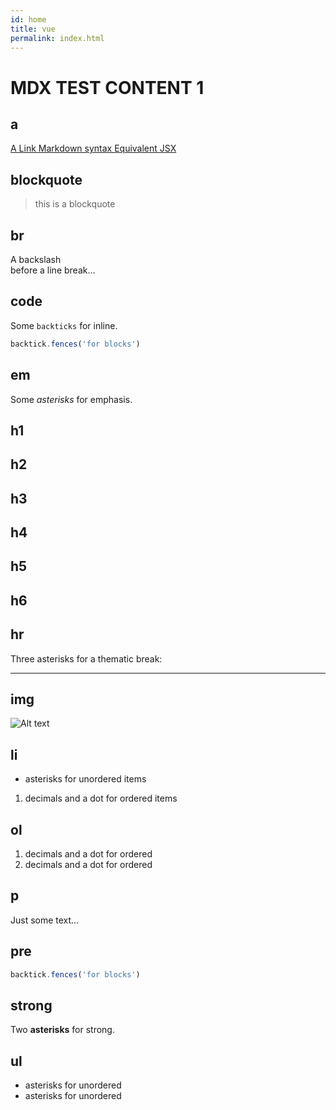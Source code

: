 ```yaml
---
id: home
title: vue
permalink: index.html
---
```


# MDX TEST CONTENT 1

## a

[A Link Markdown syntax Equivalent JSX](https://mdxjs.com/table-of-components/ 'Markdown syntax Equivalent JSX')

## blockquote

> this is a blockquote

## br

A backslash\
before a line break…

## code

Some `backticks` for inline.

```js
backtick.fences('for blocks')
```

## em

Some _asterisks_ for emphasis.

## h1

## h2

## h3

## h4

## h5

## h6

## hr

Three asterisks for a thematic break:

---

## img

![Alt text](/favicon.ico 'title')

## li

- asterisks for unordered items

1. decimals and a dot for ordered items

## ol

1. decimals and a dot for ordered
2. decimals and a dot for ordered

## p

Just some text…

## pre

```js
backtick.fences('for blocks')
```

## strong

Two **asterisks** for strong.

## ul

- asterisks for unordered
- asterisks for unordered
